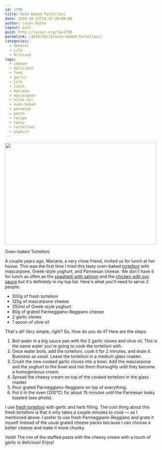```yaml
---
id: 1796
title: Oven-baked Tortelloni
date: 2010-10-13T14:47:20+00:00
author: Lucas Rocha
layout: post
guid: http://lucasr.org/?p=1796
permalink: /2010/10/13/oven-baked-tortelloni/
categories:
  - General
  - Life
  - Archived
tags:
  - cheese
  - delicious
  - food
  - garlic
  - Life
  - lunch
  - mariana
  - mascarpone
  - olive oil
  - oven-baked
  - parmesan
  - pasta
  - recipe
  - tasty
  - tortelloni
  - yoghurt
---
```

<div style="width: 510px" class="wp-caption alignnone">
  <a href="http://www.flickr.com/photos/lucasrocha/5078511404/"><img src="http://farm5.static.flickr.com/4038/5078511404_efc1947700.jpg" width="500" height="336" /></a>
  <p class="wp-caption-text">
    Oven-baked Tortelloni
  </p>
</div>

A couple years ago, Mariana, a very close friend, invited us for lunch at her
house. This was the first time I tried this tasty oven-baked
[tortelloni](http://en.wikipedia.org/wiki/Tortelloni) with mascarpone,
Greek-style yoghurt, and Parmesan cheese. We don't have it for lunch as often
as the [spaghetti with
salmon](http://lucasr.org/2010/04/11/our-favourite-sunday-recipe/) and the
[chicken with soy sauce](http://lucasr.org/2010/04/22/a-simple-lunch-recipe/)
but it's definitely in my top list. Here's what you'll need to serve 2 people:

  * 500g of fresh tortelloni
  * 125g of mascarpone cheese
  * 250ml of Greek-style yoghurt
  * 60g of grated Parmeggiano-Reggiano cheese
  * 2 garlic cloves
  * 1 spoon of olive oil

That's all! Very simple, right? So, How do you do it? Here are the steps:

  1. Boil water in a big sauce pan with the 2 garlic cloves and olive oil. This
     is the same water you're going to cook the tortelloni with.
  2. Once water boils, add the tortelloni, cook it for 2 minutes, and drain it.
     Business as usual. Leave the tortelloni in a medium glass roaster.
  3. Crush the now cooked garlic cloves into a bowl. Add the mascarpone and the
     yoghurt to the bowl and mix them thoroughly until they become a
     homogeneous cream.
  4. Spread the cheesy cream on top of the cooked tortelloni in the glass
     roaster.
  5. Pour grated Parmeggiano-Reggiano on top of everything.
  6. Put it in the oven (200°C) for about 15 minutes until the Parmesan looks
     toasted (see photo).

I use [fresh
tortelloni](http://www.sainsburys.co.uk/groceries/shopping/details/product_detail.jsp?bmUID=1286972444227&NEW_NAVIGATOR%3C%3Elevel_0_id=0&NEW_NAVIGATOR%3C%3Elevel_1_id=1&NEW_NAVIGATOR%3C%3Elevel_2_id=2534374310939561&NEW_NAVIGATOR%3C%3Elevel_3_id=2534374320021046&NEW_NAVIGATOR%3C%3Elevel_4_id=2534374320021048&NEW_NAVIGATOR%3C%3Elevel_5_id=2534374320021059&NEW_NAVIGATOR%3C%3Elevel_6_id=1689949371933555&GENERIC_EVENT%3C%3Egeneric_text_1=RESULT_SEARCH_CLICK&GENERIC_EVENT%3C%3Egeneric_text_2=tortelloni&GENERIC_EVENT%3C%3Egeneric_number_2=845524441801583&GENERIC_EVENT%3C%3Egeneric_text_3=tortelloni&bmForm=log_generic_event)
with garlic and herb filling. The cool thing about this fresh tortelloni is
that it only takes a couple minutes to cook — as I mentioned above. I prefer to
use fresh Parmeggiano-Reggiano and grate it myself instead of the usual grated
cheese packs because I can choose a better cheese and make it more chunky.

Voilà! The mix of the stuffed pasta with the cheesy cream with a touch of
garlic is delicious! Enjoy!
